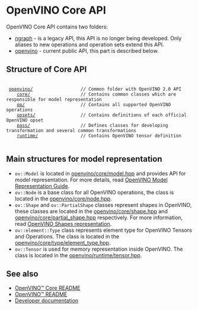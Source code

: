 # OpenVINO Core API

OpenVINO Core API contains two folders:
 * [ngraph](../include/ngraph/) - is a legacy API, this API is no longer being developed. Only aliases to new operations and operation sets extend this API.
 * [openvino](../include/openvino/) - current public API, this part is described below.

## Structure of Core API
<pre>
 <code>
 <a href="../include/openvino">openvino/</a>                  // Common folder with OpenVINO 2.0 API
    <a href="../include/openvino/core/">core/</a>                   // Contains common classes which are responsible for model representation
    <a href="../include/openvino/op/">op/</a>                     // Contains all supported OpenVINO operations
    <a href="../include/openvino/opsets/">opsets/</a>                 // Contains definitions of each official OpenVINO opset
    <a href="../include/openvino/pass/">pass/</a>                   // Defines classes for developing transformation and several common transformations
    <a href="../include/openvino/runtime/">runtime/</a>                // Contains OpenVINO tensor definition
 </code>
</pre>

## Main structures for model representation

* `ov::Model` is located in [openvino/core/model.hpp](../include/openvino/core/model.hpp) and provides API for model representation. For more details, read [OpenVINO Model Representation Guide](https://docs.openvino.ai/2023.3/openvino_docs_OV_UG_Model_Representation.html).
* `ov::Node` is a base class for all OpenVINO operations, the class is located in the [openvino/core/node.hpp](../include/openvino/core/node.hpp).
* `ov::Shape` and `ov::PartialShape` classes represent shapes in OpenVINO, these classes are located in the [openvino/core/shape.hpp](../include/openvino/core/shape.hpp) and [openvino/core/partial_shape.hpp](../include/openvino/core/partial_shape.hpp) respectively. For more information, read [OpenVINO Shapes representation](./shape_propagation.md#openvino-shapes-representation).
* `ov::element::Type` class represents element type for OpenVINO Tensors and Operations. The class is located in the [openvino/core/type/element_type.hpp](../include/openvino/core/type/element_type.hpp).
* `ov::Tensor` is used for memory representation inside OpenVINO. The class is located in the [openvino/runtime/tensor.hpp](../include/openvino/runtime/tensor.hpp).

## See also
 * [OpenVINO™ Core README](../README.md)
 * [OpenVINO™ README](../../../README.md)
 * [Developer documentation](../../../docs/dev/index.md)
